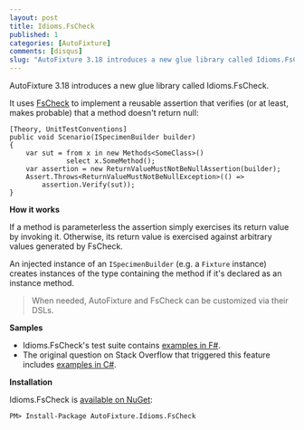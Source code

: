 ```yaml
---
layout: post
title: Idioms.FsCheck
published: 1
categories: [AutoFixture]
comments: [disqus]
slug: "AutoFixture 3.18 introduces a new glue library called Idioms.FsCheck. It uses FsCheck to implement a reusable assertion that verifies (or at least, makes probable) that a method doesn't return null."
---
```


AutoFixture 3.18 introduces a new glue library called Idioms.FsCheck.

It uses [FsCheck](https://github.com/fsharp/FsCheck) to implement a reusable assertion that verifies (or at least, makes probable) that a method doesn't return null:

```
[Theory, UnitTestConventions]
public void Scenario(ISpecimenBuilder builder)
{
    var sut = from x in new Methods<SomeClass>() 
              select x.SomeMethod();
    var assertion = new ReturnValueMustNotBeNullAssertion(builder);
    Assert.Throws<ReturnValueMustNotBeNullException>(() => 
        assertion.Verify(sut));
}
```

**How it works**

If a method is parameterless the assertion simply exercises its return value by invoking it. Otherwise, its return value is exercised against arbitrary values generated by FsCheck.

An injected instance of an `ISpecimenBuilder` (e.g. a `Fixture` instance) creates instances of the type containing the method if it's declared as an instance method.

>When needed, AutoFixture and FsCheck can be customized via their DSLs.

**Samples**

* Idioms.FsCheck's test suite contains [examples in F#](https://github.com/AutoFixture/AutoFixture/blob/master/Src/Idioms.FsCheckUnitTest/ReturnValueMustNotBeNullAssertionTest.fs).
* The original question on Stack Overflow that triggered this feature includes [examples in C#](http://stackoverflow.com/a/22614410/467754).


**Installation**

Idioms.FsCheck is [available on NuGet](http://www.nuget.org/packages/AutoFixture.Idioms.FsCheck/):

```
PM> Install-Package AutoFixture.Idioms.FsCheck
```
